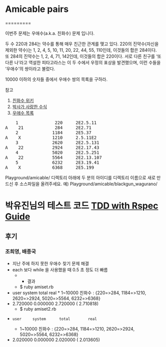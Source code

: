 # Amicable pairs
=========

이번주 문제는 우애수(a.k.a. 친화수) 문제 입니다.

두 수 220과 284는 약수를 통해 매우 친근한 관계를 맺고 있다. 220의 진약수(자신을 제외한 약수)는 1, 2, 4, 5, 10, 11, 20, 22, 44, 55, 110인데, 이것들의 합은 284이다. 또 284의 진약수는 1, 2, 4, 71, 142인데, 이것들의 합은 220이다. 서로 다른 친구를 ‘또 다른 나’라고 역설한 피타고라스는 이 두 수에서 우정의 표상을 발견했으며, 이런 수들을 ‘우애수’의 쌍이라고 불렀다.

10000 이하의 숫자들 중에서 우애수 쌍의 목록을 구하라. 

참고 

1. [친화수 위키](http://ko.wikipedia.org/wiki/%EC%B9%9C%ED%99%94%EC%88%98)
1. [박사가 사랑한 수식](http://used.kyobobook.co.kr/product/viewBookDetail.ink?cmdtBrcd=7219992028494&orderClick=LIP&Kc=SEBLBkusedsearch)
1. [우애수 목록](http://djm.cc/amicable.txt)
<pre>
    1              220     2E2.5.11
A    21            284     2E2.71
    2             1184     2E5.37
A    X            1210     2.5.11E2
    3             2620     2E2.5.131
A    22           2924     2E2.17.43
    4             5020     2E2.5.251
A    22           5564     2E2.13.107
    5             6232     2E3.19.41
A    X            6368     2E5.199
</pre>

Playground/amicable/ 디렉토리 아래에 두 분의 아이디를 디렉토리 이름으로 새로 만드신 후 소스파일을 올려주세요.
예) Playground/amicable/blackgun_wagurano/ 

박유진님의 테스트 코드 [TDD with Rspec Guide](https://github.com/parkeugene/playground)
=========
## 후기

### 조희영, 배종국
   * 지난 주에 하지 못한 우애수 찾기 문제 해결
   * each 보다 while 을 사용했을 때 0.5 초 정도 더 빠름
	 * -  결과
	 * $ ruby amiset.rb
   *    user     system      total        real
 	 * 1~10000 친화수 : {220=>284, 1184=>1210, 2620=>2924, 5020=>5564, 6232=>6368}
   * 2.720000   0.000000   2.720000 (  2.710818)
	 * $ ruby amiset2.rb
   *     user     system      total        real
 	 * 1~10000 친화수 : {220=>284, 1184=>1210, 2620=>2924, 5020=>5564, 6232=>6368}
   * 2.020000   0.000000   2.020000 (  2.013605)


